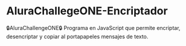 # AluraChallegeONE-Encriptador
🔒AluraChallengeONE🔒 Programa en JavaScript que permite encriptar, desencriptar y copiar al portapapeles mensajes de texto.
